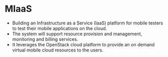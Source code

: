 # MIaaS



- Building an Infrastructure as a Service (IaaS) platform for mobile testers to test their mobile applications on the cloud.
- The system will support resource provision and management, monitoring and billing services.
- It leverages the OpenStack cloud platform to provide an on demand virtual mobile cloud resources to the users.
